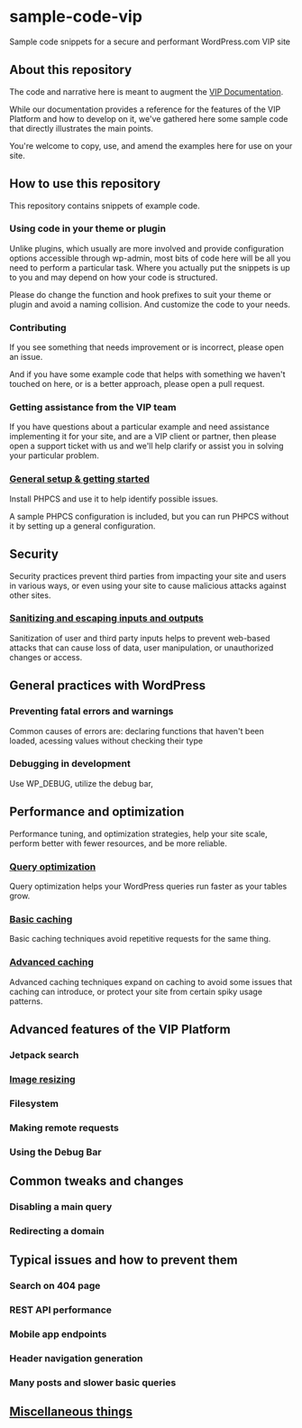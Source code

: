 # sample-code-vip
Sample code snippets for a secure and performant WordPress.com VIP site

## About this repository
The code and narrative here is meant to augment the [VIP Documentation](https://vip.wordpress.com/documentation/vip-go/). 

While our documentation provides a reference for 
the features of the VIP Platform and how to develop on it, we've gathered here some sample code that directly
illustrates the main points.

You're welcome to copy, use, and amend the  examples here for use on your site.

## How to use this repository
This repository contains snippets of example code.

### Using code in your theme or plugin
Unlike plugins, which usually are more involved and provide configuration options accessible through wp-admin,
most bits of code here will be all you need to perform a particular task. Where you actually put the snippets
is up to you and may depend on how your code is structured.

Please do change the function and hook prefixes to suit your theme or plugin and avoid a naming collision. And customize the code
to your needs.

### Contributing
If you see something that needs improvement or is incorrect, please open an issue.

And if you have some example code that helps with something we haven't touched on here, or is a better approach,
please open a pull request.

### Getting assistance from the VIP team
If you have questions about a
particular example and need assistance implementing it for your site, and are a VIP client or partner,
then please open a support ticket with us and we'll help clarify or assist you in solving your particular
problem.

### [General setup & getting started](00-getting-started)
Install PHPCS and use it to help identify possible issues.

A sample PHPCS configuration is included, but you can run PHPCS without it by setting up a general configuration.

## Security
Security practices prevent third parties from impacting your site and users in various ways, or even using your 
site to cause malicious attacks against other sites.

### [Sanitizing and escaping inputs and outputs](10-security)
Sanitization of user and third party inputs helps to prevent web-based attacks that can cause loss of data, user manipulation,
or unauthorized changes or access.

## General practices with WordPress

### Preventing fatal errors and warnings
Common causes of errors are: declaring functions that haven't been loaded, acessing values without checking their type

### Debugging in development
Use WP_DEBUG, utilize the debug bar, 

## Performance and optimization
Performance tuning, and optimization strategies, help your site scale, perform better with fewer resources, and be more
reliable.

### [Query optimization](60-query-optimization)
Query optimization helps your WordPress queries run faster as your tables grow.

### [Basic caching](70-basic-caching)
Basic caching techniques avoid repetitive requests for the same thing.

### [Advanced caching](80-advanced-caching)
Advanced caching techniques expand on caching to avoid some issues that caching can introduce, or protect your site from 
certain spiky usage patterns.

## Advanced features of the VIP Platform

### Jetpack search

### [Image resizing](120-images)

### Filesystem

### Making remote requests

### Using the Debug Bar

## Common tweaks and changes

### Disabling a main query

### Redirecting a domain

## Typical issues and how to prevent them

### Search on 404 page

### REST API performance

### Mobile app endpoints

### Header navigation generation

### Many posts and slower basic queries

## [Miscellaneous things](999-misc)